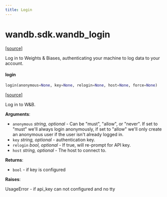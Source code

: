 ```yaml
---
title: Login
---
```


<a name="wandb.sdk.wandb_login"></a>
# wandb.sdk.wandb\_login

[[source]](https://github.com/wandb/client/blob/025b586d2951e741c7fbac2df201b9836211b679/wandb/sdk/wandb_login.py#L3)

Log in to Weights & Biases, authenticating your machine to log data to your
account.

<a name="wandb.sdk.wandb_login.login"></a>
#### login

```python
login(anonymous=None, key=None, relogin=None, host=None, force=None)
```

[[source]](https://github.com/wandb/client/blob/025b586d2951e741c7fbac2df201b9836211b679/wandb/sdk/wandb_login.py#L22)

Log in to W&B.

**Arguments**:

- `anonymous` _string, optional_ - Can be "must", "allow", or "never".
If set to "must" we'll always login anonymously, if set to
"allow" we'll only create an anonymous user if the user
isn't already logged in.
- `key` _string, optional_ - authentication key.
- `relogin` _bool, optional_ - If true, will re-prompt for API key.
- `host` _string, optional_ - The host to connect to.


**Returns**:

- `bool` - if key is configured


**Raises**:

UsageError - if api_key can not configured and no tty

